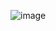 ![image](https://user-images.githubusercontent.com/45737649/171584643-e57ea456-8194-4a7e-981e-a43596883c0c.png)
